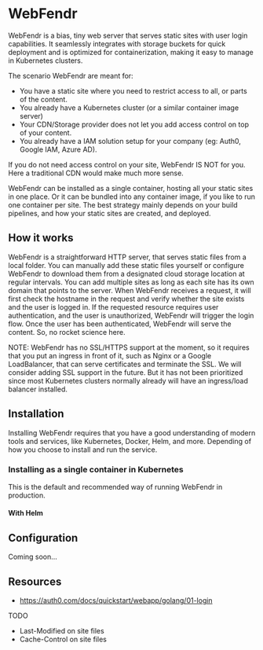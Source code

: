 # WebFendr

WebFendr is a bias, tiny web server that serves static sites with user login capabilities. 
It seamlessly integrates with storage buckets for quick deployment and is optimized 
for containerization, making it easy to manage in Kubernetes clusters.

The scenario WebFendr are meant for:

- You have a static site where you need to restrict access to all, or parts of the content.
- You already have a Kubernetes cluster (or a similar container image server)
- Your CDN/Storage provider does not let you add access control on top of your content.
- You already have a IAM solution setup for your company (eg: Auth0, Google IAM, Azure AD).

If you do not need access control on your site, WebFendr IS NOT for you. Here a traditional
CDN would make much more sense.

WebFendr can be installed as a single container, hosting all your static sites in one place. Or
it can be bundled into any container image, if you like to run one container per site. The best
strategy mainly depends on your build pipelines, and how your static sites are created, and deployed.

## How it works

WebFendr is a straightforward HTTP server, that serves static files from a local folder.
You can manually add these static files yourself or configure WebFendr to download them from a 
designated cloud storage location at regular intervals. You can add multiple sites as long as each 
site has its own domain that points to the server.
When WebFendr receives a request, it will first check the hostname in the request and verify 
whether the site exists and the user is logged in. If the requested resource requires user authentication, 
and the user is unauthorized, WebFendr will trigger the login flow. Once the  user has been authenticated, 
WebFendr will serve the content. So, no rocket science here.

NOTE: WebFendr has no SSL/HTTPS support at the moment, so it requires that you put an ingress in front of it, such as
Nginx or a Google LoadBalancer, that can serve certificates and terminate the SSL. We will consider adding
SSL support in the future. But it has not been prioritized since most Kubernetes clusters normally already will
have an ingress/load balancer installed.

## Installation

Installing WebFendr requires that you have a good understanding of modern tools and services, like Kubernetes,
Docker, Helm, and more. Depending of how you choose to install and run the service.

### Installing as a single container in Kubernetes

This is the default and recommended way of running WebFendr in production. 

#### With Helm


## Configuration

Coming soon...

## Resources

- https://auth0.com/docs/quickstart/webapp/golang/01-login

TODO

- Last-Modified on site files
- Cache-Control on site files
